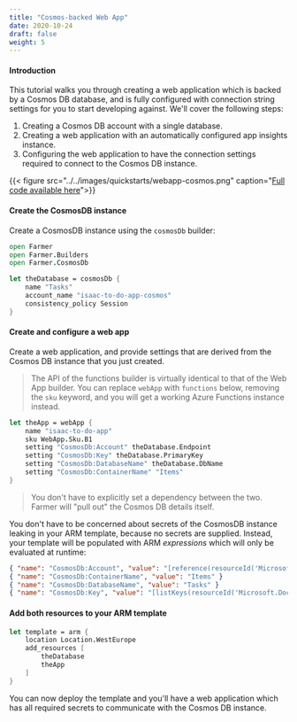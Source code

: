 ```yaml
---
title: "Cosmos-backed Web App"
date: 2020-10-24
draft: false
weight: 5
---
```


#### Introduction
This tutorial walks you through creating a web application which is backed by a Cosmos DB database, and is fully configured with connection string settings for you to start developing against. We'll cover the following steps:

1. Creating a Cosmos DB account with a single database.
1. Creating a web application with an automatically configured app insights instance.
1. Configuring the web application to have the connection settings required to connect to the Cosmos DB instance.

{{< figure src="../../images/quickstarts/webapp-cosmos.png" caption="[Full code available here](https://github.com/CompositionalIT/farmer/blob/master/samples/scripts/tutorials/cosmos-backed-webapp.fsx)">}}

#### Create the CosmosDB instance
Create a CosmosDB instance using the `cosmosDb` builder:

```fsharp
open Farmer
open Farmer.Builders
open Farmer.CosmosDb

let theDatabase = cosmosDb {
    name "Tasks"
    account_name "isaac-to-do-app-cosmos"
    consistency_policy Session
}
```

#### Create and configure a web app
Create a web application, and provide settings that are derived from the Cosmos DB instance that you just created.

> The API of the functions builder is virtually identical to that of the Web App builder. You can replace `webApp` with `functions` below, removing the `sku` keyword, and you will get a working Azure Functions instance instead.

```fsharp
let theApp = webApp {
    name "isaac-to-do-app"
    sku WebApp.Sku.B1
    setting "CosmosDb:Account" theDatabase.Endpoint
    setting "CosmosDb:Key" theDatabase.PrimaryKey
    setting "CosmosDb:DatabaseName" theDatabase.DbName
    setting "CosmosDb:ContainerName" "Items"
}
```

> You don't have to explicitly set a dependency between the two. Farmer will "pull out" the Cosmos DB details itself.

You don't have to be concerned about secrets of the CosmosDB instance leaking in your ARM template, because no secrets are supplied. Instead, your template will be populated with ARM *expressions* which will only be evaluated at runtime:

```json
{ "name": "CosmosDb:Account", "value": "[reference(resourceId('Microsoft.DocumentDb/databaseAccounts', 'isaac-to-do-app-cosmos'), '2020-03-01').documentEndpoint]" }
{ "name": "CosmosDb:ContainerName", "value": "Items" }
{ "name": "CosmosDb:DatabaseName", "value": "Tasks" }
{ "name": "CosmosDb:Key", "value": "[listKeys(resourceId('Microsoft.DocumentDb/databaseAccounts', 'isaac-to-do-app-cosmos'), providers('Microsoft.DocumentDb','databaseAccounts').apiVersions[0]).primaryMasterKey]" }
```

#### Add both resources to your ARM template

```fsharp
let template = arm {
    location Location.WestEurope
    add_resources [
        theDatabase
        theApp
    ]
}
```

You can now deploy the template and you'll have a web application which has all required secrets to communicate with the Cosmos DB instance.